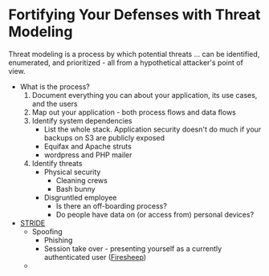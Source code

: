 # Fortifying Your Defenses with Threat Modeling

Threat modeling is a process by which potential threats ... can be identified, enumerated, and prioritized - all from a hypothetical attacker's point of view.

* What is the process?
    1. Document everything you can about your application, its use cases, and the users
    2. Map out your application - both process flows and data flows
    3. Identify system dependencies
        * List the whole stack. Application security doesn't do much if your backups on S3 are publicly exposed
        * Equifax and Apache struts
        * wordpress and PHP mailer
    4. Identify threats
        * Physical security
            * Cleaning crews
            * Bash bunny
        * Disgruntled employee
            * Is there an off-boarding process?
            * Do people have data on (or access from) personal devices?
* [STRIDE](https://en.wikipedia.org/wiki/STRIDE_(security))
    *  Spoofing
        * Phishing
        * Session take over - presenting yourself as a currently authenticated user ([Firesheep](https://en.wikipedia.org/wiki/Firesheep))
    * 
